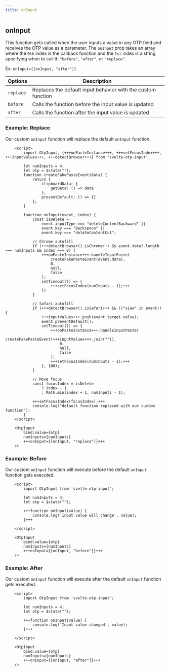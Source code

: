 ```yaml
---
title: onInput
---
```


## onInput
This function gets called when the user inputs a value in any OTP field and receives the OTP value as a parameter. The `onInput` prop takes an array where the `0th` index is the callback function and the `1st` index is a string specifying when to call it: `"before"`, `"after"`, or `"replace"`.

Ex: `onInput={[onInput, "after"]}`

| Options       | Description | 
|---------------|-------------|
| `replace`     | Replaces the default input behavior with the custom function |
| `before`      | Calls the function before the input value is updated |
| `after`       | Calls the function after the input value is updated |

### Example: Replace
Our custom `onInput` function will replace the default `onInput` function.

```svelte
    <script>
        import OtpInput, {+++onPasteInstance+++, +++setFocusIndex+++, +++inputValues+++, +++detectBrowser+++} from 'svelte-otp-input';
    
        let numInputs = 4;
        let otp = $state("");
        function createFakePasteEvent(data) {
            return {
                clipboardData: {
                    getData: () => data
                },
                preventDefault: () => {}
            };
        }
    
        function onInput(event, index) {
            const isDelete =
                event.inputType === "deleteContentBackward" ||
                event.key === "Backspace" ||
                event.key === "deleteContentCut";
    
            // Chrome autofill
            if (+++detectBrowser().isChrome+++ && event.data?.length === numInputs && index === 0) {
                +++onPasteInstance+++.handleInputPaste(
                    createFakePasteEvent(event.data),
                    0,
                    null,
                    false
                );
                setTimeout(() => {
                    +++setFocusIndex(numInputs - 1);+++
                })
            }
    
            // Safari autofill
            if (+++detectBrowser().isSafari+++ && !("view" in event)) {
                +++inputValues+++.push(event.target.value);
                event.preventDefault();
                setTimeout(() => {
                    +++onPasteInstance+++.handleInputPaste(
                        createFakePasteEvent(+++inputValues+++.join("")),
                        0,
                        null,
                        false
                    );
                    +++setFocusIndex(numInputs - 1);+++
                }, 100);
            }
    
            // Move focus
            const focusIndex = isDelete
                ? index - 1
                : Math.min(index + 1, numInputs - 1);
    
            +++setFocusIndex(focusIndex);+++
            console.log("default function replaced with our custom function");
        }
    </script>
    
    <OtpInput
        bind:value={otp}
        numInputs={numInputs}
        +++onInput={[onInput, "replace"]}+++
    />
```

### Example: Before
Our custom `onInput` function will execute before the default `onInput` function gets executed.

```svelte
    <script>
        import OtpInput from 'svelte-otp-input';
    
        let numInputs = 4;
        let otp = $state("");
    
        +++function onInput(value) {
            console.log('Input value will change', value);
        }+++
    
    </script>
    
    <OtpInput
        bind:value={otp}
        numInputs={numInputs}
        +++onInput={[onInput, "before"]}+++
    />
```

### Example: After
Our custom `onInput` function will execute after the default `onInput` function gets executed.

```svelte
    <script>
        import OtpInput from 'svelte-otp-input';
    
        let numInputs = 4;
        let otp = $state("");
    
        +++function onInput(value) {
            console.log('Input value changed', value);
        }+++
    
    </script>
    
    <OtpInput
        bind:value={otp}
        numInputs={numInputs}
        +++onInput={[onInput, "after"]}+++
    />
```